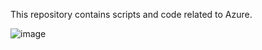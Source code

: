 This repository contains scripts and code related to Azure.


![image](https://github.com/user-attachments/assets/42f95690-c412-4a41-81eb-291306c9cc96)

